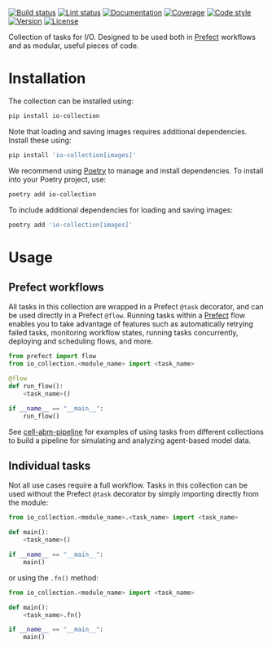 [![Build status](https://allen-cell-animated.github.io/io-collection/_badges/build.svg)](https://github.com/allen-cell-animated/io-collection/actions?query=workflow%3Abuild)
[![Lint status](https://allen-cell-animated.github.io/io-collection/_badges/lint.svg)](https://github.com/allen-cell-animated/io-collection/actions?query=workflow%3Alint)
[![Documentation](https://allen-cell-animated.github.io/io-collection/_badges/documentation.svg)](https://allen-cell-animated.github.io/io-collection/)
[![Coverage](https://allen-cell-animated.github.io/io-collection/_badges/coverage.svg)](https://allen-cell-animated.github.io/io-collection/_coverage/)
[![Code style](https://allen-cell-animated.github.io/io-collection/_badges/style.svg)](https://github.com/psf/black)
[![Version](https://allen-cell-animated.github.io/io-collection/_badges/version.svg)](https://pypi.org/project/io-collection/)
[![License](https://allen-cell-animated.github.io/io-collection/_badges/license.svg)](https://github.com/allen-cell-animated/io-collection/blob/main/LICENSE)

Collection of tasks for I/O.
Designed to be used both in [Prefect](https://docs.prefect.io/latest/) workflows and as modular, useful pieces of code.

# Installation

The collection can be installed using:

```bash
pip install io-collection
```

Note that loading and saving images requires additional dependencies. Install these using:

```bash
pip install 'io-collection[images]'
```

We recommend using [Poetry](https://python-poetry.org/) to manage and install dependencies.
To install into your Poetry project, use:

```bash
poetry add io-collection
```

To include additional dependencies for loading and saving images:

```bash
poetry add 'io-collection[images]'
```

# Usage

## Prefect workflows

All tasks in this collection are wrapped in a Prefect `@task` decorator, and can be used directly in a Prefect `@flow`.
Running tasks within a [Prefect](https://docs.prefect.io/latest/) flow enables you to take advantage of features such as automatically retrying failed tasks, monitoring workflow states, running tasks concurrently, deploying and scheduling flows, and more.

```python
from prefect import flow
from io_collection.<module_name> import <task_name>

@flow
def run_flow():
    <task_name>()

if __name__ == "__main__":
    run_flow()
```

See [cell-abm-pipeline](https://github.com/allen-cell-animated/cell-abm-pipeline) for examples of using tasks from different collections to build a pipeline for simulating and analyzing agent-based model data.

## Individual tasks

Not all use cases require a full workflow.
Tasks in this collection can be used without the Prefect `@task` decorator by simply importing directly from the module:

```python
from io_collection.<module_name>.<task_name> import <task_name>

def main():
    <task_name>()

if __name__ == "__main__":
    main()
```

or using the `.fn()` method:

```python
from io_collection.<module_name> import <task_name>

def main():
    <task_name>.fn()

if __name__ == "__main__":
    main()
```
